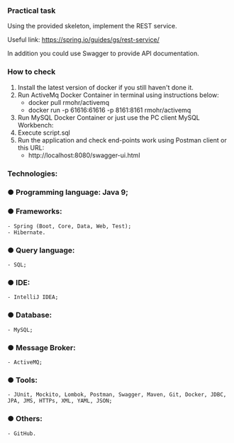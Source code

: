 ### Practical task

Using the provided skeleton, implement the REST service.

Useful link: https://spring.io/guides/gs/rest-service/

In addition you could use Swagger to provide API documentation.
  
  
  
### How to check
1. Install the latest version of docker if you still haven't done it.
2. Run ActiveMq Docker Container in terminal using instructions below:
   - docker pull rmohr/activemq
   - docker run -p 61616:61616 -p 8161:8161 rmohr/activemq
3. Run MySQL Docker Container or just use the PC client MySQL Workbench:
4. Execute script.sql
5. Run the application and check end-points work using Postman client or this URL:
   - http://localhost:8080/swagger-ui.html
  
  
### Technologies:
### ● Programming language: Java 9;
### ● Frameworks:
    - Spring (Boot, Core, Data, Web, Test);
    - Hibernate.
### ● Query language: 
    - SQL;
### ● IDE: 
    - IntelliJ IDEA;
### ● Database:
    - MySQL;
### ● Message Broker:
    - ActiveMQ;
### ● Tools: 
    - JUnit, Mockito, Lombok, Postman, Swagger, Maven, Git, Docker, JDBC, JPA, JMS, HTTPs, XML, YAML, JSON;
### ● Others: 
    - GitHub.
